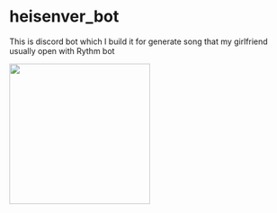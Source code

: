 # heisenver_bot
This is discord bot which I build it for generate song that my girlfriend usually open with Rythm bot

<img src="https://user-images.githubusercontent.com/78007708/123262191-d048c880-d521-11eb-9925-de71c932c09f.jpg" width="250" height="250">
